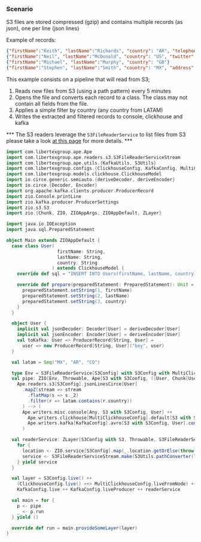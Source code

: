 ### Scenario
S3 files are stored compressed (gzip) and contains multiple records (as json), one per line (json lines)

Example of records:
```json lines
{"firstName":"Keith", "lastName":"Richards", "country": "AR", "telephone":  "1234567890"}
{"firstName":"Neil", "lastName":"McDonald", "country": "US", "twitter":  "@neilM"}
{"firstName":"Michael", "lastName":"Murphy", "country": "GB"}
{"firstName":"Stephen", "lastName":"Smith", "country": "MX", "address": "1/2 Example Street. State. Country. AB10CD"}
```

This example consists on a pipeline that will read from S3;
1. Reads new files from S3 (using a path pattern) every 5 minutes
2. Opens the file and converts each record to a class. The class may not contain all fields from the file.  
3. Applies a simple filter by country (any country from LATAM)
4. Writes the extracted and filtered records to console, clickhouse and kafka

*** The S3 readers leverage the `S3FileReaderService` to list files from S3 please take a look [at this page](../S3FileReaderService.md) for more details. ***

```scala
import com.libertexgroup.ape.Ape
import com.libertexgroup.ape.readers.s3.S3FileReaderServiceStream
import com.libertexgroup.ape.utils.{KafkaUtils, S3Utils}
import com.libertexgroup.configs.{ClickhouseConfig, KafkaConfig, MultiClickhouseConfig, S3Config}
import com.libertexgroup.models.clickhouse.ClickhouseModel
import io.circe.generic.semiauto.{deriveDecoder, deriveEncoder}
import io.circe.{Decoder, Encoder}
import org.apache.kafka.clients.producer.ProducerRecord
import zio.Console.printLine
import zio.kafka.producer.ProducerSettings
import zio.s3.S3
import zio.{Chunk, ZIO, ZIOAppArgs, ZIOAppDefault, ZLayer}

import java.io.IOException
import java.sql.PreparedStatement

object Main extends ZIOAppDefault {
  case class User(
                   firstName: String,
                   lastName: String,
                   country: String
                 ) extends ClickhouseModel {
    override def sql = "INSERT INTO Users(firstName, lastName, country) VALUES(?, ?, ?)"

    override def prepare(preparedStatement: PreparedStatement): Unit = {
      preparedStatement.setString(1, firstName)
      preparedStatement.setString(2, lastName)
      preparedStatement.setString(3, country)
    }
  }

  object User {
    implicit val jsonDecoder: Decoder[User] = deriveDecoder[User]
    implicit val jsonEncoder: Encoder[User] = deriveEncoder[User]
    val toKafka: User => ProducerRecord[String, User] =
      user => new ProducerRecord[String, User]("key", user)
  }

  val latam = Seq("MX", "AR", "CO")

  type Env = S3FileReaderService[S3Config] with S3Config with MultiClickhouseConfig with KafkaConfig with ProducerSettings
  val pipe: ZIO[Env, Throwable, Ape[S3 with S3Config, ((User, Chunk[User]), ProducerRecord[String, User])]] =
    Ape.readers.s3[S3Config].jsonLinesCirce[User]
      .mapZ(stream => stream
        .flatMap(s => s._2)
        .filter(r => latam.contains(r.country))
      ) --> (
      Ape.writers.misc.console[Any, S3 with S3Config, User] ++
        Ape.writers.clickhouse[MultiClickhouseConfig].default[S3 with S3Config, User] ++
        Ape.writers.kafka[KafkaConfig].avro[S3 with S3Config, User].contramap(User.toKafka)
      )

  val readerService: ZLayer[S3Config with S3, Throwable, S3FileReaderService[S3Config]] = ZLayer.fromZIO {
    for {
      location <- ZIO.service[S3Config].map(_.location.getOrElse(throw new Exception("S3_LOCATION is not set")))
      service <- S3FileReaderServiceStream.make(S3Utils.pathConverter(location))
    } yield service
  }

  val layer = S3Config.live() ++
    (ClickhouseConfig.live() >+> MultiClickhouseConfig.liveFromNode) ++
    KafkaConfig.live ++ KafkaConfig.liveProducer ++ readerService

  val main = for {
    p <- pipe
    _ <- p.run
  } yield ()

  override def run = main.provideSomeLayer(layer)
}
```